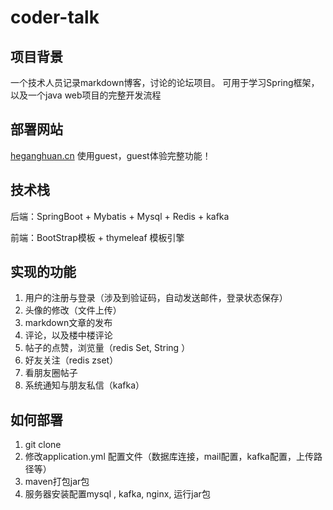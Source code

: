 # coder-talk
## 项目背景
一个技术人员记录markdown博客，讨论的论坛项目。 可用于学习Spring框架，以及一个java web项目的完整开发流程
## 部署网站
[heganghuan.cn](http://heganghuan.cn) 使用guest，guest体验完整功能！
## 技术栈
后端：SpringBoot + Mybatis + Mysql + Redis + kafka

前端：BootStrap模板 + thymeleaf 模板引擎

## 实现的功能
1. 用户的注册与登录（涉及到验证码，自动发送邮件，登录状态保存）
2. 头像的修改（文件上传）
3. markdown文章的发布
4. 评论，以及楼中楼评论
5. 帖子的点赞，浏览量（redis Set, String ）
6. 好友关注（redis zset）
7. 看朋友圈帖子
8. 系统通知与朋友私信（kafka）

## 如何部署
1. git clone
2. 修改application.yml 配置文件（数据库连接，mail配置，kafka配置，上传路径等）
3. maven打包jar包
4. 服务器安装配置mysql , kafka, nginx, 运行jar包
